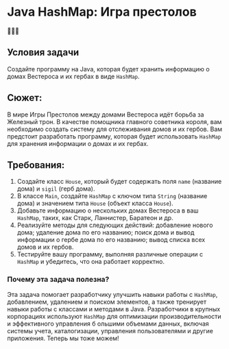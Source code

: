 # Java HashMap: Игра престолов
👩‍💻🧠

## Условия задачи
Создайте программу на Java, которая будет хранить информацию о 
домах Вестероса и их гербах в виде `HashMap`.

## **Сюжет:** 
В мире Игры Престолов между домами Вестероса идёт борьба за Железный трон. 
В качестве помощника главного советника короля, вам необходимо создать систему для отслеживания домов и их гербов. 
Вам предстоит разработать программу, которая будет использовать `HashMap` для хранения информации о домах и их гербах.

## **Требования:**

1. Создайте класс `House`, который будет содержать поля `name` (название дома) и `sigil` (герб дома).
2. В классе `Main`, создайте `HashMap` с ключом типа `String` (название дома) и значением типа `House` (объект класса `House`).
3. Добавьте информацию о нескольких домах Вестероса в ваш `HashMap`, таких, как Старк, Ланнистер, Баратеон и др.
4. Реализуйте методы для следующих действий: добавление нового дома; удаление дома по его названию; поиск дома и 
вывод информации о гербе дома по его названию; вывод списка всех домов и их гербов.
5. Тестируйте вашу программу, выполняя различные операции с `HashMap` и убедитесь, что она работает корректно.

### Почему эта задача полезна?
Эта задача помогает разработчику улучшить навыки работы с `HashMap`, 
добавлением, удалением и поиском элементов, а также тренирует навыки работы с классами и методами в Java. 
Разработчики в крупных корпорациях используют `HashMap` для оптимизации производительности и эффективного управления б
ольшими объемами данных, включая системы учета, каталогизации, управления пользователями и другие приложения. 
Теперь мы тоже можем!